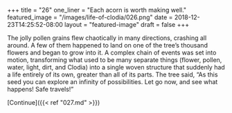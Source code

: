 +++
title = "26"
one_liner = "Each acorn is worth making well."
featured_image = "/images/life-of-clodia/026.png"
date = 2018-12-23T14:25:52-08:00
layout = "featured-image"
draft = false
+++

The jolly pollen grains flew chaotically in many directions, crashing all around. A few of them happened to land on one of the tree’s thousand flowers and began to grow into it. A complex chain of events was set into motion, transforming what used to be many separate things (flower, pollen, water, light, dirt, and Clodia) into a single woven structure that suddenly had a life entirely of its own, greater than all of its parts. The tree said, “As this seed you can explore an infinity of possibilities. Let go now, and see what happens! Safe travels!”

[Continue]({{< ref "027.md" >}})
